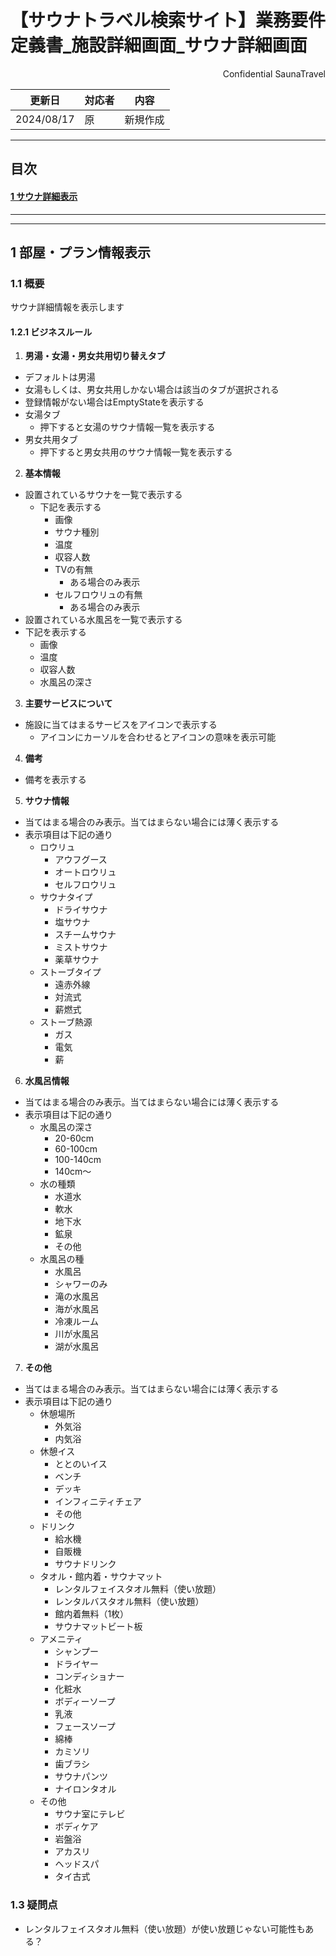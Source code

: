 # 【サウナトラベル検索サイト】業務要件定義書\_施設詳細画面\_サウナ詳細画面

<div style="text-align: right;">
Confidential SaunaTravel
</div>

|更新日|対応者|内容|
|-|-|-|
| 2024/08/17 | 原 | 新規作成 |

***

## 目次
#### [1 サウナ詳細表示](#anchor1)

***


***

<a id="anchor1"></a>

## 1 部屋・プラン情報表示

### 1.1 概要

サウナ詳細情報を表示します

#### 1.2.1 ビジネスルール

1. **男湯・女湯・男女共用切り替えタブ**
- デフォルトは男湯
- 女湯もしくは、男女共用しかない場合は該当のタブが選択される
- 登録情報がない場合はEmptyStateを表示する
- 女湯タブ
  - 押下すると女湯のサウナ情報一覧を表示する
- 男女共用タブ
  - 押下すると男女共用のサウナ情報一覧を表示する

2. **基本情報**
- 設置されているサウナを一覧で表示する
  - 下記を表示する
    - 画像
    - サウナ種別
    - 温度
    - 収容人数
    - TVの有無
      - ある場合のみ表示 
    - セルフロウリュの有無
      - ある場合のみ表示
- 設置されている水風呂を一覧で表示する
 - 下記を表示する
     - 画像
     - 温度
     - 収容人数
     - 水風呂の深さ

3. **主要サービスについて**
- 施設に当てはまるサービスをアイコンで表示する
  - アイコンにカーソルを合わせるとアイコンの意味を表示可能

4. **備考**
- 備考を表示する

5. **サウナ情報**
- 当てはまる場合のみ表示。当てはまらない場合には薄く表示する
- 表示項目は下記の通り
  - ロウリュ
    - アウフグース
    - オートロウリュ
    - セルフロウリュ
  - サウナタイプ
    - ドライサウナ
    - 塩サウナ
    - スチームサウナ
    - ミストサウナ
    - 薬草サウナ
  - ストーブタイプ
    - 遠赤外線
    - 対流式
    - 薪燃式
  - ストーブ熱源
    - ガス
    - 電気
    - 薪
6. **水風呂情報**
- 当てはまる場合のみ表示。当てはまらない場合には薄く表示する
- 表示項目は下記の通り
  - 水風呂の深さ
    - 20-60cm
    - 60-100cm
    - 100-140cm
    - 140cm～
  - 水の種類
    - 水道水
    - 軟水
    - 地下水
    - 鉱泉
    - その他
  - 水風呂の種
    - 水風呂
    - シャワーのみ
    - 滝の水風呂
    - 海が水風呂
    - 冷凍ルーム
    - 川が水風呂
    - 湖が水風呂

7. **その他**
- 当てはまる場合のみ表示。当てはまらない場合には薄く表示する
- 表示項目は下記の通り
  - 休憩場所
    - 外気浴
    - 内気浴
  - 休憩イス
    - ととのいイス
    - ベンチ
    - デッキ
    - インフィニティチェア
    - その他
  - ドリンク
    - 給水機
    - 自販機
    - サウナドリンク
  - タオル・館内着・サウナマット 
    - レンタルフェイスタオル無料（使い放題）
    - レンタルバスタオル無料（使い放題）
    - 館内着無料（1枚）
    - サウナマットビート板
  - アメニティ
    - シャンプー
    - ドライヤー
    - コンディショナー
    - 化粧水
    - ボディーソープ
    - 乳液
    - フェースソープ
    - 綿棒
    - カミソリ
    - 歯ブラシ
    - サウナパンツ
    - ナイロンタオル
  - その他
    - サウナ室にテレビ
    - ボディケア
    - 岩盤浴
    - アカスリ
    - ヘッドスパ
    - タイ古式

### 1.3 疑問点

- レンタルフェイスタオル無料（使い放題）が使い放題じゃない可能性もある？
